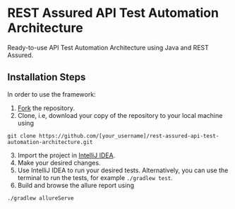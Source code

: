 # REST Assured API Test Automation Architecture

Ready-to-use API Test Automation Architecture using Java and REST Assured.

## Installation Steps

In order to use the framework:

1. [Fork](https://github.com/Tahanima/rest-assured-api-test-automation-architecture/fork) the repository.
2. Clone, i.e, download your copy of the repository to your local machine using
```
git clone https://github.com/[your_username]/rest-assured-api-test-automation-architecture.git
```
3. Import the project in [IntelliJ IDEA](https://www.jetbrains.com/idea/download/).
4. Make your desired changes.
5. Use IntelliJ IDEA to run your desired tests. Alternatively, you can use the terminal to run the tests, for example `./gradlew test`.
6. Build and browse the allure report using
```
./gradlew allureServe
```

